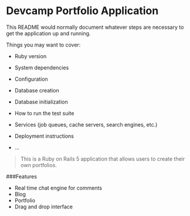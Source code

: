 # Devcamp Portfolio Application

This README would normally document whatever steps are necessary to get the
application up and running.

Things you may want to cover:

* Ruby version

* System dependencies

* Configuration

* Database creation

* Database initialization

* How to run the test suite

* Services (job queues, cache servers, search engines, etc.)

* Deployment instructions

* ...

> This is a Ruby on Rails 5 application that allows users to create their own portfolios.

###Features

- Real time chat engine for comments
- Blog
- Portfolio
- Drag and drop interface
